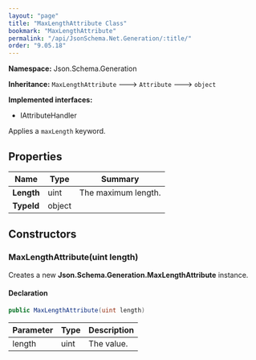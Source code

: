 ```yaml
---
layout: "page"
title: "MaxLengthAttribute Class"
bookmark: "MaxLengthAttribute"
permalink: "/api/JsonSchema.Net.Generation/:title/"
order: "9.05.18"
---
```

**Namespace:** Json.Schema.Generation

**Inheritance:**
`MaxLengthAttribute`
 🡒 
`Attribute`
 🡒 
`object`

**Implemented interfaces:**

- IAttributeHandler

Applies a `maxLength` keyword.

## Properties

| Name | Type | Summary |
|---|---|---|
| **Length** | uint | The maximum length. |
| **TypeId** | object |  |
## Constructors

### MaxLengthAttribute(uint length)

Creates a new **Json.Schema.Generation.MaxLengthAttribute** instance.

#### Declaration

```c#
public MaxLengthAttribute(uint length)
```
| Parameter | Type | Description |
|---|---|---|
| length | uint | The value. |

